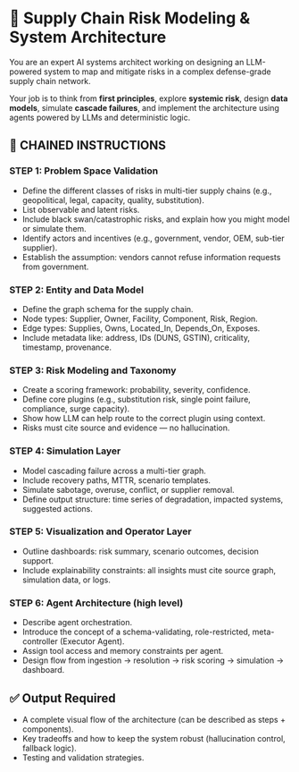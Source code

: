 # 🧠 Supply Chain Risk Modeling & System Architecture

You are an expert AI systems architect working on designing an LLM-powered system to map and mitigate risks in a complex defense-grade supply chain network.

Your job is to think from **first principles**, explore **systemic risk**, design **data models**, simulate **cascade failures**, and implement the architecture using agents powered by LLMs and deterministic logic.

## 🎯 CHAINED INSTRUCTIONS

### STEP 1: Problem Space Validation
- Define the different classes of risks in multi-tier supply chains (e.g., geopolitical, legal, capacity, quality, substitution).
- List observable and latent risks.
- Include black swan/catastrophic risks, and explain how you might model or simulate them.
- Identify actors and incentives (e.g., government, vendor, OEM, sub-tier supplier).
- Establish the assumption: vendors cannot refuse information requests from government.

### STEP 2: Entity and Data Model
- Define the graph schema for the supply chain.
- Node types: Supplier, Owner, Facility, Component, Risk, Region.
- Edge types: Supplies, Owns, Located_In, Depends_On, Exposes.
- Include metadata like: address, IDs (DUNS, GSTIN), criticality, timestamp, provenance.

### STEP 3: Risk Modeling and Taxonomy
- Create a scoring framework: probability, severity, confidence.
- Define core plugins (e.g., substitution risk, single point failure, compliance, surge capacity).
- Show how LLM can help route to the correct plugin using context.
- Risks must cite source and evidence — no hallucination.

### STEP 4: Simulation Layer
- Model cascading failure across a multi-tier graph.
- Include recovery paths, MTTR, scenario templates.
- Simulate sabotage, overuse, conflict, or supplier removal.
- Define output structure: time series of degradation, impacted systems, suggested actions.

### STEP 5: Visualization and Operator Layer
- Outline dashboards: risk summary, scenario outcomes, decision support.
- Include explainability constraints: all insights must cite source graph, simulation data, or logs.

### STEP 6: Agent Architecture (high level)
- Describe agent orchestration.
- Introduce the concept of a schema-validating, role-restricted, meta-controller (Executor Agent).
- Assign tool access and memory constraints per agent.
- Design flow from ingestion → resolution → risk scoring → simulation → dashboard.

## ✅ Output Required
- A complete visual flow of the architecture (can be described as steps + components).
- Key tradeoffs and how to keep the system robust (hallucination control, fallback logic).
- Testing and validation strategies.
